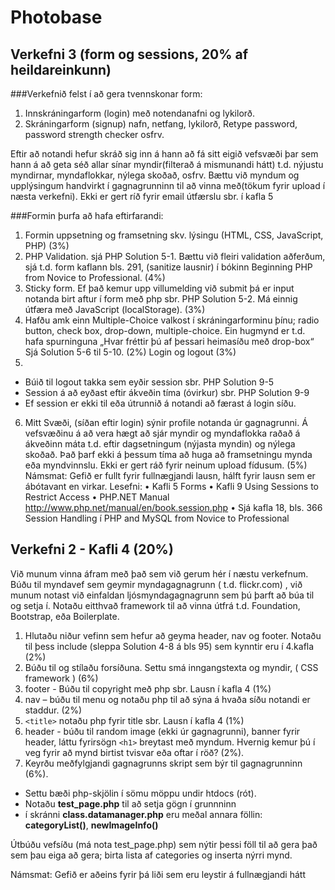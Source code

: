 # Photobase

## Verkefni 3 (form og sessions, 20% af heildareinkunn)

###Verkefnið felst í að gera tvennskonar form:

1. Innskráningarform (login) með notendanafni og lykilorð.
2. Skráningarform (signup) nafn, netfang, lykilorð, Retype password, password strength
checker osfrv.

Eftir að notandi hefur skráð sig inn á hann að fá sitt eigið vefsvæði þar sem hann á að geta séð allar sínar myndir(filterað á mismunandi hátt) t.d. nýjustu myndirnar, myndaflokkar, nýlega skoðað, osfrv.
Bættu við myndum og upplýsingum handvirkt í gagnagrunninn til að vinna með(tökum fyrir upload í næsta verkefni). Ekki er gert ríð fyrir email útfærslu sbr. í kafla 5

###Formin þurfa að hafa eftirfarandi:

1. Formin uppsetning og framsetning skv. lýsingu (HTML, CSS, JavaScript, PHP) (3%)
2. PHP Validation. sjá PHP Solution 5-1. Bættu við fleiri validation aðferðum, sjá t.d. form kaflann bls. 291, (sanitize lausnir) í bókinn Beginning PHP from Novice to Professional. (4%)
3. Sticky form. Ef það kemur upp villumelding við submit þá er input notanda birt aftur í form með php sbr. PHP Solution 5-2. Má einnig útfæra með JavaScript (localStorage). (3%)
4. Hafðu amk einn Multiple-Choice valkost í skráningarforminu þínu; radio button, check box, drop-down, multiple-choice. Ein hugmynd er t.d. hafa spurninguna „Hvar fréttir þú af þessari heimasíðu með drop-box“ Sjá Solution 5-6 til 5-10. (2%)
Login og logout (3%)
5. 
  * Búið til logout takka sem eyðir session sbr. PHP Solution 9-5
  * Session á að eyðast eftir ákveðin tíma (óvirkur) sbr. PHP Solution 9-9
  * Ef session er ekki til eða útrunnið á notandi að færast á login síðu.
6. Mitt Svæði, (síðan eftir login) sýnir profile notanda úr gagnagrunni. Á vefsvæðinu á að vera hægt að sjár myndir og myndaflokka raðað á ákveðinn máta t.d. eftir dagsetningum (nýjasta myndin) og nýlega skoðað. Það þarf ekki á þessum tíma að huga að framsetningu mynda eða myndvinnslu. Ekki er gert ráð fyrir neinum upload fídusum. (5%)
Námsmat:
Gefið er fullt fyrir fullnægjandi lausn, hálft fyrir lausn sem er ábótavant en virkar.
Lesefni:
• Kafli 5 Forms
• Kafli 9 Using Sessions to Restrict Access
• PHP.NET Manual http://www.php.net/manual/en/book.session.php
• Sjá kafla 18, bls. 366 Session Handling í PHP and MySQL from Novice to Professional

## Verkefni 2 - Kafli 4 (20%)

Við munum vinna áfram með það sem við gerum hér í næstu verkefnum. Búðu til myndavef sem geymir myndagagnagrunn ( t.d. flickr.com) , við munum notast við einfaldan ljósmyndagagnagrunn sem þú þarft að búa til og setja í. Notaðu eitthvað framework til að vinna útfrá t.d. Foundation, Bootstrap, eða Boilerplate.

1. Hlutaðu niður vefinn sem hefur að geyma header, nav og footer. Notaðu til þess include (sleppa Solution 4-8 á bls 95) sem kynntir eru í 4.kafla (2%)
2. Búðu til og stílaðu forsíðuna. Settu smá inngangstexta og myndir, ( CSS framework ) (6%)
3. footer - Búðu til copyright með php sbr. Lausn í kafla 4 (1%)
4. nav – búðu til menu og notaðu php til að sýna á hvaða síðu notandi er
staddur. (2%)
5. `<title>` notaðu php fyrir title sbr. Lausn í kafla 4 (1%)
6. header - búðu til random image (ekki úr gagnagrunni), banner fyrir header, láttu fyrirsögn `<h1>` breytast með myndum. Hvernig kemur þú í veg fyrir að mynd birtist tvisvar eða oftar í röð? (2%).
7. Keyrðu meðfylgjandi gagnagrunns skript sem býr til gagnagrunninn (6%). 
  * Settu bæði php-skjölin í sömu möppu undir htdocs (rót).
  * Notaðu **test_page.php** til að setja gögn í grunnninn
  * í skránni **class.datamanager.php** eru meðal annara föllin: **categoryList()**, **newImageInfo()**

Útbúðu vefsíðu (má nota test_page.php) sem nýtir þessi föll til að gera það sem þau eiga að gera; birta lista af categories og inserta nýrri mynd.

Námsmat: Gefið er aðeins fyrir þá liði sem eru leystir á fullnægjandi hátt
